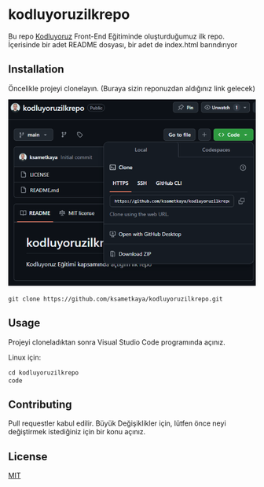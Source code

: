 # kodluyoruzilkrepo
Bu repo [Kodluyoruz](www.kodluyoruz.org) Front-End Eğitiminde oluşturduğumuz ilk repo. İçerisinde bir adet README dosyası, bir adet de index.html barındırıyor

## Installation

Öncelikle projeyi clonelayın. (Buraya sizin reponuzdan aldığınız link gelecek)

![gorsel](/img/ss.png)

`git clone https://github.com/ksametkaya/kodluyoruzilkrepo.git`

## Usage

Projeyi cloneladıktan sonra Visual Studio Code programında açınız.

Linux için:

```
cd kodluyoruzilkrepo 
code
```

## Contributing

Pull requestler kabul edilir. Büyük Değişiklikler için, lütfen önce neyi değiştirmek istediğiniz için bir konu açınız.

## License

[MIT](https://choosealicense.com/licenses/mit/)


[def]: /kodluyoruzilkrepo/img/ss.png